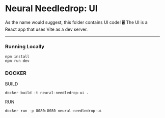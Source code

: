 # **Neural Needledrop:** UI
As the name would suggest, this folder contains UI code! 🖥️ The UI is a React app that uses Vite as a dev server. 

----
### Running Locally

```
npm install
npm run dev
```

### DOCKER

BUILD
```
docker build -t neural-needledrop-ui .
```

RUN
```
docker run -p 8080:8080 neural-needledrop-ui
```
  